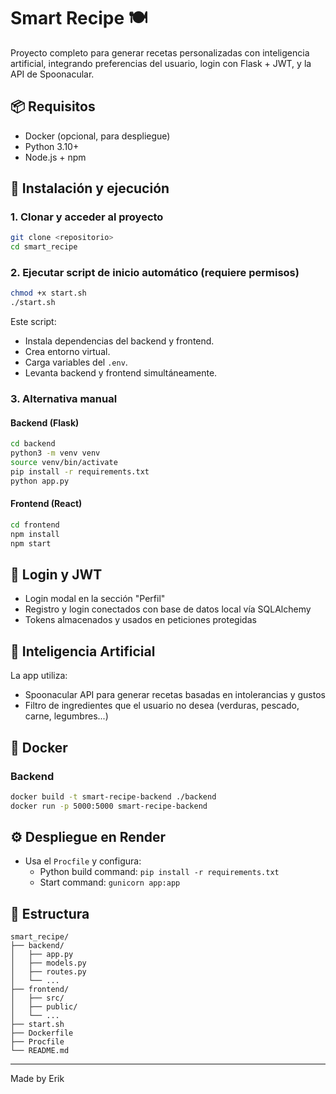 # Smart Recipe 🍽️

Proyecto completo para generar recetas personalizadas con inteligencia artificial, integrando preferencias del usuario, login con Flask + JWT, y la API de Spoonacular.

## 📦 Requisitos

- Docker (opcional, para despliegue)
- Python 3.10+
- Node.js + npm

## 🚀 Instalación y ejecución

### 1. Clonar y acceder al proyecto

```bash
git clone <repositorio>
cd smart_recipe
```

### 2. Ejecutar script de inicio automático (requiere permisos)

```bash
chmod +x start.sh
./start.sh
```

Este script:
- Instala dependencias del backend y frontend.
- Crea entorno virtual.
- Carga variables del `.env`.
- Levanta backend y frontend simultáneamente.

### 3. Alternativa manual

#### Backend (Flask)

```bash
cd backend
python3 -m venv venv
source venv/bin/activate
pip install -r requirements.txt
python app.py
```

#### Frontend (React)

```bash
cd frontend
npm install
npm start
```

## 🔐 Login y JWT

- Login modal en la sección "Perfil"
- Registro y login conectados con base de datos local vía SQLAlchemy
- Tokens almacenados y usados en peticiones protegidas

## 🧠 Inteligencia Artificial

La app utiliza:
- Spoonacular API para generar recetas basadas en intolerancias y gustos
- Filtro de ingredientes que el usuario no desea (verduras, pescado, carne, legumbres...)

## 🐳 Docker

### Backend

```bash
docker build -t smart-recipe-backend ./backend
docker run -p 5000:5000 smart-recipe-backend
```

## ⚙️ Despliegue en Render

- Usa el `Procfile` y configura:
  - Python build command: `pip install -r requirements.txt`
  - Start command: `gunicorn app:app`

## 📁 Estructura

```
smart_recipe/
├── backend/
│   ├── app.py
│   ├── models.py
│   ├── routes.py
│   └── ...
├── frontend/
│   ├── src/
│   ├── public/
│   └── ...
├── start.sh
├── Dockerfile
├── Procfile
└── README.md
```

---

Made by Erik